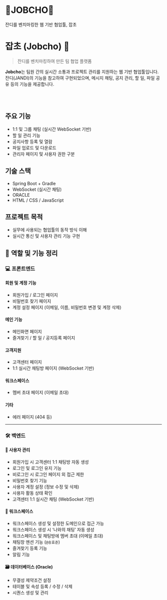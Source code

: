 # 🌿JOBCHO🌿
잔디를 벤치마킹한 웹 기반 협업툴, 잡초

# 잡초 (Jobcho) 🌱
> 잔디를 벤치마킹하여 만든 팀 협업 플랫폼

**Jobcho**는 팀원 간의 실시간 소통과 프로젝트 관리를 지원하는 웹 기반 협업툴입니다.  
잔디(JANDI)의 기능을 참고하여 구현되었으며, 메시지 채팅, 공지 관리, 할 일, 파일 공유 등의 기능을 제공합니다.

<br><br>

## 주요 기능
- 1:1 및 그룹 채팅 (실시간 WebSocket 기반)
- 할 일 관리 기능
- 공지사항 등록 및 열람
- 파일 업로드 및 다운로드
- 관리자 페이지 및 사용자 권한 구분

## 기술 스택
- Spring Boot + Gradle
- WebSocket (실시간 채팅)
- ORACLE
- HTML / CSS / JavaScript 

## 프로젝트 목적
- 실무에 사용되는 협업툴의 동작 방식 이해
- 실시간 통신 및 사용자 관리 기능 구현

## 🔧 역할 및 기능 정리

### 💻 프론트엔드

#### 회원 및 계정 기능
- 회원가입 / 로그인 페이지
- 비밀번호 찾기 페이지
- 계정 설정 페이지 (이메일, 이름, 비밀번호 변경 및 계정 삭제)

#### 메인 기능
- 메인화면 페이지
- 즐겨찾기 / 할 일 / 공지등록 페이지

#### 고객지원
- 고객센터 페이지
- 1:1 실시간 채팅방 페이지 (WebSocket 기반)

#### 워크스페이스
- 멤버 초대 페이지 (이메일 초대)

#### 기타
- 에러 페이지 (404 등)

---

### 🛠 백엔드

#### 🧑 사용자 관리
- 회원가입 시 고객센터 1:1 채팅방 자동 생성
- 로그인 및 로그인 유지 기능
- 비로그인 시 로그인 페이지 외 접근 제한
- 비밀번호 찾기 기능
- 사용자 계정 설정 (정보 수정 및 삭제)
- 사용자 활동 상태 확인
- 고객센터 1:1 실시간 채팅 (WebSocket 기반)

#### 🏢 워크스페이스
- 워크스페이스 생성 및 설정한 도메인으로 접근 가능
- 워크스페이스 생성 시 ‘나와의 채팅’ 자동 생성
- 워크스페이스 및 채팅방에 멤버 초대 (이메일 초대)
- 채팅창 멘션 기능 (`@송효준`)
- 즐겨찾기 등록 기능
- 알림 기능

#### 🗃 데이터베이스 (Oracle)
- 무결성 제약조건 설정
- 테이블 및 속성 등록 / 수정 / 삭제
- 시퀀스 생성 및 관리

